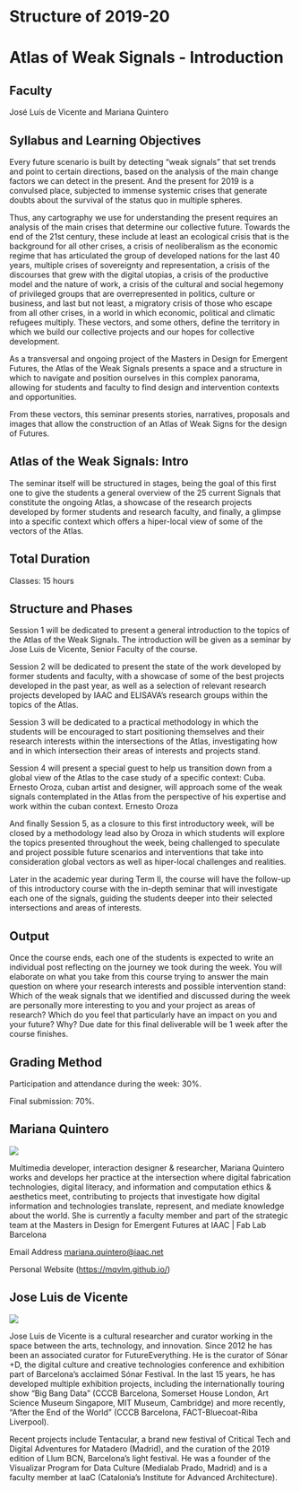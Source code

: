 Structure of 2019-20
======================

# Atlas of Weak Signals - Introduction

## Faculty
José Luís de Vicente and Mariana Quintero   

## Syllabus and Learning Objectives
Every future scenario is built by detecting “weak signals” that set trends and point to certain directions, based on the analysis of the main change factors we can detect in the present. And the present for 2019 is a convulsed place, subjected to immense systemic crises that generate doubts about the survival of the status quo in multiple spheres.

Thus, any cartography we use for understanding the present requires an analysis of the main crises that determine our collective future. Towards the end of the 21st century, these include at least an ecological crisis that is the background for all other crises, a crisis of neoliberalism as the economic regime that has articulated the group of developed nations for the last 40 years, multiple crises of sovereignty and representation, a crisis of the discourses that grew with the digital utopias, a crisis of the productive model and the nature of work, a crisis of the cultural and social hegemony of privileged groups that are overrepresented in politics, culture or business, and last but not least, a migratory crisis of those who escape from all other crises, in a world in which economic, political and climatic refugees multiply. These vectors, and some others, define the territory in which we build our collective projects and our hopes for collective development.

As a transversal and ongoing project of the Masters in Design for Emergent Futures, the Atlas of the Weak Signals presents a space and a structure in which to navigate and position ourselves in this complex panorama, allowing for students and faculty to find design and intervention contexts and opportunities.

From these vectors, this seminar presents stories, narratives, proposals and images that allow the construction of an Atlas of Weak Signs for the design of Futures.

## Atlas of the Weak Signals: Intro

The seminar itself will be structured in stages, being the goal of this first one to give the students a general overview of the 25 current Signals that constitute the ongoing Atlas, a showcase of the research projects developed by former students and research faculty, and finally, a glimpse into a specific context which offers a hiper-local view of some of the vectors of the Atlas.

## Total Duration

Classes: 15 hours

## Structure and Phases

Session 1 will be dedicated to present a general introduction to the topics of the Atlas of the Weak Signals. The introduction will be given as a seminar by Jose Luis de Vicente, Senior Faculty of the course.

Session 2 will be dedicated to present the state of the work developed by former students and faculty, with a showcase of some of the best projects developed in the past year, as well as a selection of relevant research projects developed by IAAC and ELISAVA’s research groups within the topics of the Atlas.

Session 3 will be dedicated to a practical methodology in which the students will be encouraged to start positioning themselves and their research interests within the intersections of the Atlas, investigating how and in which intersection their areas of interests and projects stand.

Session 4 will present a special guest to help us transition down from a global view of the Atlas to the case study of a specific context: Cuba. Ernesto Oroza, cuban artist and designer, will approach some of the weak signals contemplated in the Atlas from the perspective of his expertise and work within the cuban context.
Ernesto Oroza

And finally Session 5, as a closure to this first introductory week, will be closed by a methodology lead also by Oroza in which students will explore the topics presented throughout the week, being challenged to speculate and project possible future scenarios and interventions that take into consideration global vectors as well as hiper-local challenges and realities.

Later in the academic year during Term II, the course will have the follow-up of this introductory course with the in-depth seminar that will investigate each one of the signals, guiding the students deeper into their selected intersections and areas of interests.

## Output

Once the course ends, each one of the students is expected to write an individual post reflecting on the journey we took during the week. You will elaborate on what you take from this course trying to answer the main question on where your research interests and possible intervention stand: Which of the weak signals that we identified and discussed during the week are personally more interesting to you and your project as areas of research? Which do you feel that particularly have an impact on you and your future? Why? Due date for this final deliverable will be 1 week after the course finishes.

## Grading Method

Participation and attendance during the week: 30%.

Final submission: 70%.

## Mariana Quintero

![](../../../../assets/images/faculty_photos/mariana_quintero.jpg)

Multimedia developer, interaction designer & researcher, Mariana Quintero works and develops her practice at the intersection where digital fabrication technologies, digital literacy, and information and computation ethics & aesthetics meet, contributing to projects that investigate how digital information and technologies translate, represent, and mediate knowledge about the world. She is currently a faculty member and part of the strategic team at the Masters in Design for Emergent Futures at IAAC | Fab Lab Barcelona

Email Address mariana.quintero@iaac.net

Personal Website (https://mqvlm.github.io/)

## Jose Luis de Vicente

![](../../../../assets/images/faculty_photos/jose_luis_de_vicente.jpg)

Jose Luis de Vicente is a cultural researcher and curator working in the space between the arts, technology, and innovation. Since 2012 he has been an associated curator for FutureEverything. He is the curator of Sónar +D, the digital culture and creative technologies conference and exhibition part of Barcelona’s acclaimed Sónar Festival. In the last 15 years, he has developed multiple exhibition projects, including the internationally touring show “Big Bang Data” (CCCB Barcelona, Somerset House London, Art Science Museum Singapore, MIT Museum, Cambridge) and more recently, “After the End of the World” (CCCB Barcelona, FACT-Bluecoat-Riba Liverpool).

Recent projects include Tentacular, a brand new festival of Critical Tech and Digital Adventures for Matadero (Madrid), and the curation of the 2019 edition of Llum BCN, Barcelona’s light festival. He was a founder of the Visualizar Program for Data Culture (Medialab Prado, Madrid) and is a faculty member at IaaC (Catalonia’s Institute for Advanced Architecture).
